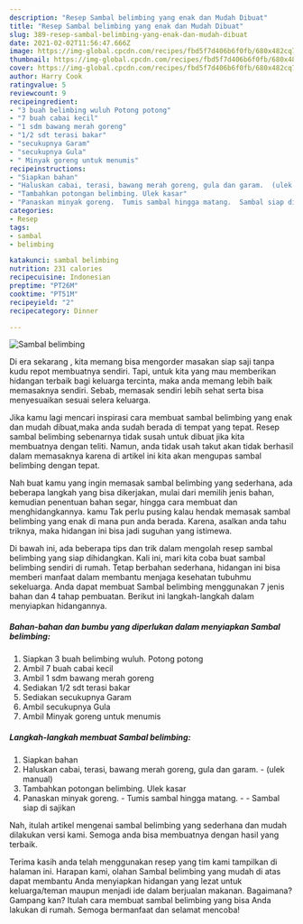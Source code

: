 ```yaml
---
description: "Resep Sambal belimbing yang enak dan Mudah Dibuat"
title: "Resep Sambal belimbing yang enak dan Mudah Dibuat"
slug: 389-resep-sambal-belimbing-yang-enak-dan-mudah-dibuat
date: 2021-02-02T11:56:47.666Z
image: https://img-global.cpcdn.com/recipes/fbd5f7d406b6f0fb/680x482cq70/sambal-belimbing-foto-resep-utama.jpg
thumbnail: https://img-global.cpcdn.com/recipes/fbd5f7d406b6f0fb/680x482cq70/sambal-belimbing-foto-resep-utama.jpg
cover: https://img-global.cpcdn.com/recipes/fbd5f7d406b6f0fb/680x482cq70/sambal-belimbing-foto-resep-utama.jpg
author: Harry Cook
ratingvalue: 5
reviewcount: 9
recipeingredient:
- "3 buah belimbing wuluh Potong potong"
- "7 buah cabai kecil"
- "1 sdm bawang merah goreng"
- "1/2 sdt terasi bakar"
- "secukupnya Garam"
- "secukupnya Gula"
- " Minyak goreng untuk menumis"
recipeinstructions:
- "Siapkan bahan"
- "Haluskan cabai, terasi, bawang merah goreng, gula dan garam.  (ulek manual)"
- "Tambahkan potongan belimbing. Ulek kasar"
- "Panaskan minyak goreng.  Tumis sambal hingga matang.  Sambal siap di sajikan"
categories:
- Resep
tags:
- sambal
- belimbing

katakunci: sambal belimbing 
nutrition: 231 calories
recipecuisine: Indonesian
preptime: "PT26M"
cooktime: "PT51M"
recipeyield: "2"
recipecategory: Dinner

---
```



![Sambal belimbing](https://img-global.cpcdn.com/recipes/fbd5f7d406b6f0fb/680x482cq70/sambal-belimbing-foto-resep-utama.jpg)

Di era  sekarang , kita memang bisa mengorder masakan siap saji tanpa kudu repot membuatnya sendiri. Tapi, untuk kita yang mau memberikan hidangan terbaik bagi keluarga tercinta, maka anda memang lebih baik memasaknya sendiri. Sebab, memasak sendiri lebih sehat serta bisa menyesuaikan sesuai selera keluarga.

Jika kamu lagi mencari inspirasi cara membuat sambal belimbing yang enak dan mudah dibuat,maka anda sudah berada di tempat yang tepat. Resep sambal belimbing  sebenarnya tidak susah untuk dibuat jika kita membuatnya dengan teliti. Namun, anda tidak usah takut akan tidak berhasil dalam memasaknya 
karena di artikel ini kita akan mengupas sambal belimbing dengan tepat.  



Nah buat kamu yang ingin memasak sambal belimbing yang sederhana, ada beberapa langkah yang bisa dikerjakan, mulai dari memilih jenis bahan, kemudian penentuan bahan segar, hingga cara membuat dan menghidangkannya. kamu Tak perlu pusing kalau hendak memasak sambal belimbing yang enak di mana pun anda berada. Karena, asalkan anda  tahu triknya, maka hidangan ini bisa jadi suguhan yang istimewa.

Di bawah ini, ada beberapa tips dan trik dalam mengolah resep sambal belimbing yang siap dihidangkan. Kali ini, mari kita coba buat sambal belimbing sendiri di rumah. Tetap berbahan sederhana, hidangan ini bisa memberi manfaat dalam membantu menjaga kesehatan tubuhmu sekeluarga. Anda dapat membuat Sambal belimbing menggunakan 7 jenis bahan dan 4 tahap pembuatan. Berikut ini langkah-langkah dalam menyiapkan hidangannya.

<!--inarticleads1-->

##### Bahan-bahan dan bumbu yang diperlukan dalam menyiapkan Sambal belimbing:

1. Siapkan 3 buah belimbing wuluh. Potong potong
1. Ambil 7 buah cabai kecil
1. Ambil 1 sdm bawang merah goreng
1. Sediakan 1/2 sdt terasi bakar
1. Sediakan secukupnya Garam
1. Ambil secukupnya Gula
1. Ambil  Minyak goreng untuk menumis




<!--inarticleads2-->

##### Langkah-langkah membuat Sambal belimbing:

1. Siapkan bahan
1. Haluskan cabai, terasi, bawang merah goreng, gula dan garam.  - (ulek manual)
1. Tambahkan potongan belimbing. Ulek kasar
1. Panaskan minyak goreng.  - Tumis sambal hingga matang. -  - Sambal siap di sajikan




Nah, itulah artikel mengenai  sambal belimbing  yang sederhana dan mudah dilakukan versi kami. Semoga anda bisa membuatnya dengan hasil yang terbaik. 

Terima kasih anda telah menggunakan resep yang tim kami tampilkan di halaman ini. Harapan kami, olahan  Sambal belimbing yang mudah di atas dapat membantu Anda menyiapkan hidangan yang lezat untuk keluarga/teman maupun menjadi ide dalam berjualan makanan. Bagaimana? Gampang kan? Itulah cara membuat sambal belimbing yang bisa Anda lakukan di rumah. Semoga bermanfaat dan selamat mencoba!

